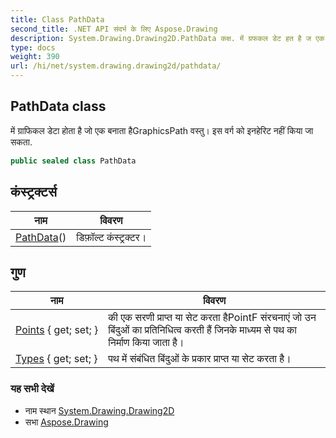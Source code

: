 ```yaml
---
title: Class PathData
second_title: .NET API संदर्भ के लिए Aspose.Drawing
description: System.Drawing.Drawing2D.PathData कक्ष. में ग्रफकल डेट हत है ज एक बनत हैGraphicsPath वस्तु इस वर्ग क इनहेरट नहं कय ज सकत.
type: docs
weight: 390
url: /hi/net/system.drawing.drawing2d/pathdata/
---
```

## PathData class

में ग्राफिकल डेटा होता है जो एक बनाता हैGraphicsPath वस्तु। इस वर्ग को इनहेरिट नहीं किया जा सकता.

```csharp
public sealed class PathData
```

## कंस्ट्रक्टर्स

| नाम | विवरण |
| --- | --- |
| [PathData](pathdata/)() | डिफ़ॉल्ट कंस्ट्रक्टर। |

## गुण

| नाम | विवरण |
| --- | --- |
| [Points](../../system.drawing.drawing2d/pathdata/points/) { get; set; } | की एक सरणी प्राप्त या सेट करता हैPointF संरचनाएं जो उन बिंदुओं का प्रतिनिधित्व करती हैं जिनके माध्यम से पथ का निर्माण किया जाता है। |
| [Types](../../system.drawing.drawing2d/pathdata/types/) { get; set; } | पथ में संबंधित बिंदुओं के प्रकार प्राप्त या सेट करता है। |

### यह सभी देखें

* नाम स्थान [System.Drawing.Drawing2D](../../system.drawing.drawing2d/)
* सभा [Aspose.Drawing](../../)


